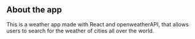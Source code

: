 ## About the app

This is a weather app made with React and openweatherAPI, that allows users to search for the weather of cities all over the world. 
